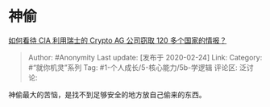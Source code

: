 # 神偷
[如何看待 CIA 利用瑞士的 Crypto AG 公司窃取 120 多个国家的情报？](https://www.zhihu.com/question/371511579/answer/1034679298)

> Author: #Anonymity
> Last update: [发布于 2020-02-24]
> Link:
> Category: #“就你机灵”系列
> Tag: #1-个人成长/5-核心能力/5b-学逻辑
> 评论区:
> 泛讨论:

神偷最大的苦恼，是找不到足够安全的地方放自己偷来的东西。
